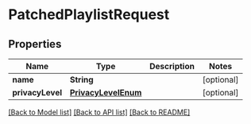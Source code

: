 # PatchedPlaylistRequest

## Properties
Name | Type | Description | Notes
------------ | ------------- | ------------- | -------------
**name** | **String** |  | [optional] 
**privacyLevel** | [**PrivacyLevelEnum**](PrivacyLevelEnum.md) |  | [optional] 

[[Back to Model list]](../README.md#documentation-for-models) [[Back to API list]](../README.md#documentation-for-api-endpoints) [[Back to README]](../README.md)


